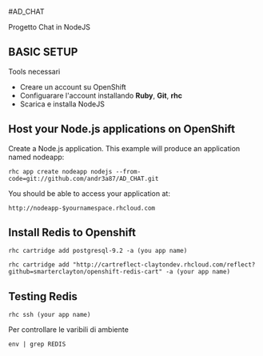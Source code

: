 #AD_CHAT


Progetto Chat in NodeJS

## BASIC SETUP
Tools necessari

*	Creare un account su OpenShift
*	Configuarare l'account installando **Ruby**, **Git**, **rhc**
*	Scarica e installa NodeJS


## Host your Node.js applications on OpenShift
Create a Node.js application. This example will produce an application named nodeapp:

	rhc app create nodeapp nodejs --from-code=git://github.com/andr3a87/AD_CHAT.git
You should be able to access your application at:

	http://nodeapp-$yournamespace.rhcloud.com

## Install Redis to Openshift

	rhc cartridge add postgresql-9.2 -a (you app name)
	
	rhc cartridge add "http://cartreflect-claytondev.rhcloud.com/reflect?github=smarterclayton/openshift-redis-cart" -a (your app name)

## Testing Redis
	

	rhc ssh (your app name)

Per controllare le varibili di ambiente
	
	env | grep REDIS





